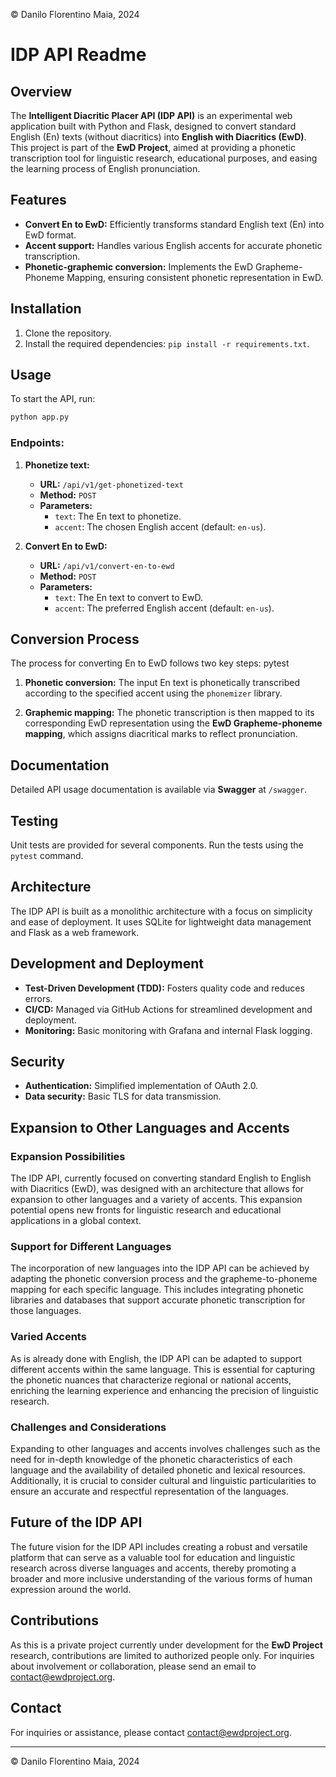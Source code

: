© Danilo Florentino Maia, 2024

# IDP API Readme

## Overview

The **Intelligent Diacritic Placer API (IDP API)** is an experimental web application built with Python and Flask, designed to convert standard English (En) texts (without diacritics) into **English with Diacritics (EwD)**. This project is part of the **EwD Project**, aimed at providing a phonetic transcription tool for linguistic research, educational purposes, and easing the learning process of English pronunciation.

## Features

- **Convert En to EwD:** Efficiently transforms standard English text (En) into EwD format.
- **Accent support:** Handles various English accents for accurate phonetic transcription.
- **Phonetic-graphemic conversion:** Implements the EwD Grapheme-Phoneme Mapping, ensuring consistent phonetic representation in EwD.

## Installation

1. Clone the repository.
2. Install the required dependencies: `pip install -r requirements.txt`.

## Usage

To start the API, run:

```bash
python app.py
```

### Endpoints:

1. **Phonetize text:**

   - **URL:** `/api/v1/get-phonetized-text`
   - **Method:** `POST`
   - **Parameters:**
     - `text`: The En text to phonetize.
     - `accent`: The chosen English accent (default: `en-us`).

2. **Convert En to EwD:**
   - **URL:** `/api/v1/convert-en-to-ewd`
   - **Method:** `POST`
   - **Parameters:**
     - `text`: The En text to convert to EwD.
     - `accent`: The preferred English accent (default: `en-us`).

## Conversion Process

The process for converting En to EwD follows two key steps:
pytest

1. **Phonetic conversion:**
   The input En text is phonetically transcribed according to the specified accent using the `phonemizer` library.

2. **Graphemic mapping:**
   The phonetic transcription is then mapped to its corresponding EwD representation using the **EwD Grapheme-phoneme mapping**, which assigns diacritical marks to reflect pronunciation.

## Documentation

Detailed API usage documentation is available via **Swagger** at `/swagger`.

## Testing

Unit tests are provided for several components. Run the tests using the `pytest` command.

## Architecture

The IDP API is built as a monolithic architecture with a focus on simplicity and ease of deployment. It uses SQLite for lightweight data management and Flask as a web framework.

## Development and Deployment

- **Test-Driven Development (TDD):** Fosters quality code and reduces errors.
- **CI/CD:** Managed via GitHub Actions for streamlined development and deployment.
- **Monitoring:** Basic monitoring with Grafana and internal Flask logging.

## Security

- **Authentication:** Simplified implementation of OAuth 2.0.
- **Data security:** Basic TLS for data transmission.

## Expansion to Other Languages and Accents

### Expansion Possibilities

The IDP API, currently focused on converting standard English to English with Diacritics (EwD), was designed with an architecture that allows for expansion to other languages and a variety of accents. This expansion potential opens new fronts for linguistic research and educational applications in a global context.

### Support for Different Languages

The incorporation of new languages into the IDP API can be achieved by adapting the phonetic conversion process and the grapheme-to-phoneme mapping for each specific language. This includes integrating phonetic libraries and databases that support accurate phonetic transcription for those languages.

### Varied Accents

As is already done with English, the IDP API can be adapted to support different accents within the same language. This is essential for capturing the phonetic nuances that characterize regional or national accents, enriching the learning experience and enhancing the precision of linguistic research.

### Challenges and Considerations

Expanding to other languages and accents involves challenges such as the need for in-depth knowledge of the phonetic characteristics of each language and the availability of detailed phonetic and lexical resources. Additionally, it is crucial to consider cultural and linguistic particularities to ensure an accurate and respectful representation of the languages.

## Future of the IDP API

The future vision for the IDP API includes creating a robust and versatile platform that can serve as a valuable tool for education and linguistic research across diverse languages and accents, thereby promoting a broader and more inclusive understanding of the various forms of human expression around the world.

## Contributions

As this is a private project currently under development for the **EwD Project** research, contributions are limited to authorized people only. For inquiries about involvement or collaboration, please send an email to [contact@ewdproject.org](mailto:contact@ewdproject.org).

## Contact

For inquiries or assistance, please contact [contact@ewdproject.org](mailto:contact@ewdproject.org).

---

© Danilo Florentino Maia, 2024
